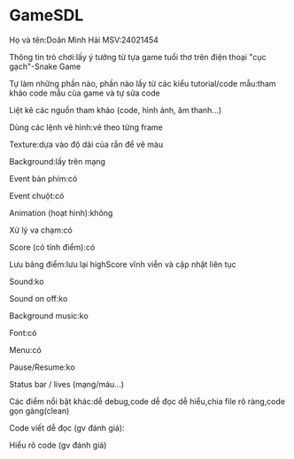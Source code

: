 # GameSDL
Họ và tên:Doãn Minh Hải  MSV:24021454

Thông tin trò chơi:lấy ý tưởng từ tựa game tuổi thơ trên điện thoại "cục gạch"-Snake Game

Tự làm những phần nào, phần nào lấy từ các kiểu tutorial/code mẫu:tham khảo code mẫu của game và tự sửa code

Liệt kê các nguồn tham khảo (code, hình ảnh, âm thanh...)

Dùng các lệnh vẽ hình:vẽ theo từng frame

Texture:dựa vào độ dài của rắn để vẽ màu

Background:lấy trên mạng

Event bàn phím:có

Event chuột:có

Animation (hoạt hình):không

Xử lý va chạm:có

Score (có tính điểm):có

Lưu bảng điểm:lưu lại highScore vĩnh viễn và cập nhật liên tục 

Sound:ko

Sound on off:ko

Background music:ko

Font:có

Menu:có

Pause/Resume:ko

Status bar / lives (mạng/máu...)

Các điểm nổi bật khác:dễ debug,code dễ đọc dễ hiểu,chia file rõ ràng,code gọn gàng(clean)

Code viết dễ đọc (gv đánh giá):

Hiểu rõ code (gv đánh giá)
